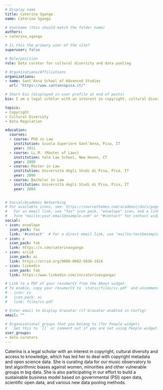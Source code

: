```yaml
---
# Display name
title: Caterina Sganga
name: Caterina Sganga

# Username (this should match the folder name)
authors:
- caterina_sganga

# Is this the primary user of the site?
superuser: false

# Role/position
role: Data curator for cultural diversity and data pooling

# Organizations/Affiliations
organizations:
- name: Sant'Anna School of Advanced Studies
  url: "https://www.santannapisa.it/"

# Short bio (displayed in user profile at end of posts)
bio: I am a legal scholar with an interest in copyright, cultural diversity and access to knowledge, and I work with copyright metadata and open science data.

topics:
- Copyright
- Cultural Diversity
- Data Regulation

education:
  courses:
  - course: PhD in Law
    institution: Scuola Superiore Sant'Anna, Pisa, IT
    year: 2011
  - course: LL.M. (Master of Laws)
    institution: Yale Law School, New Haven, CT
    year: 2009
  - course: Master in Law
    institution: Università degli Studi di Pisa, Pisa, IT
    year: 2006
  - course: Bachelor in Law
    institution: Università degli Studi di Pisa, Pisa, IT
    year: 2004
    

# Social/Academic Networking
# For available icons, see: https://sourcethemes.com/academic/docs/page-builder/#icons
#   For an email link, use "fas" icon pack, "envelope" icon, and a link in the
#   form "mailto:your-email@example.com" or "#contact" for contact widget.
social:
- icon: envelope
  icon_pack: fas
  link: '#contact'  # For a direct email link, use "mailto:test@example.org".
- icon: x
  icon_pack: fab
  link: https://x.com/caterinasganga
- icon: orcid
  icon_pack: ai
  link: https://orcid.org/0000-0002-5836-1824
- icon: linkedin
  icon_pack: fab
  link: https://www.linkedin.com/in/caterinasganga/

# Link to a PDF of your resume/CV from the About widget.
# To enable, copy your resume/CV to `static/files/cv.pdf` and uncomment the lines below.
# - icon: cv
#   icon_pack: ai
#   link: files/cv.pdf

# Enter email to display Gravatar (if Gravatar enabled in Config)
email: ""

# Organizational groups that you belong to (for People widget)
#   Set this to `[]` or comment out if you are not using People widget.
user_groups:
- data curators
---
```


Caterina is a legal scholar with an interest in copyright, cultural diversity and access to knowledge, which has led her to deal with copyright metadata and open science data. She is curating data for our music observatory to test algorithmic biases against women, minorities and other vulnerable groups in big data. She is also participating in our effort to build a sustainable business model based on governmental (PSI) open data, scientific open data, and various new data pooling methods.
